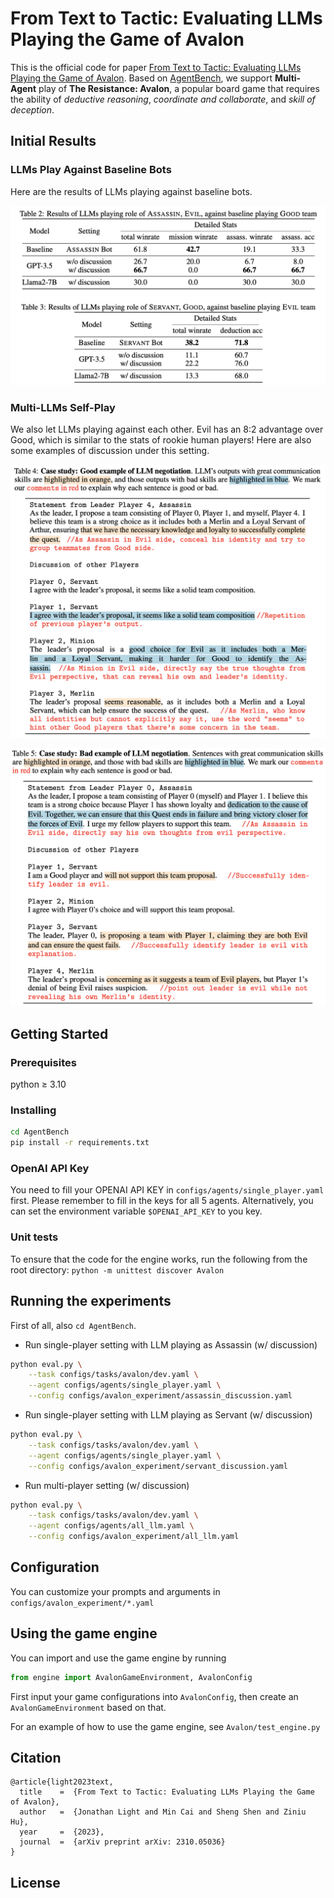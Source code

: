 # From Text to Tactic: Evaluating LLMs Playing the Game of Avalon

This is the official code for paper [From Text to Tactic: Evaluating LLMs Playing the Game of Avalon](https://browse.arxiv.org/pdf/2310.05036.pdf). Based on [AgentBench](https://github.com/THUDM/AgentBench), we support **Multi-Agent** play of **The Resistance: Avalon**, a popular board game that requires the ability of *deductive reasoning*, *coordinate and collaborate*, and *skill of deception*.

## Initial Results

### LLMs Play Against Baseline Bots

Here are the results of LLMs playing against baseline bots.

![](./assets/sinlge_results.png)


### Multi-LLMs Self-Play

We also let LLMs playing against each other. Evil has an 8:2 advantage over Good, which is similar to the stats of rookie human players! Here are also some examples of discussion under this setting.

![](./assets/discussion1.png)

![](./assets/discussion2.png)


## Getting Started

### Prerequisites

python $\ge$ 3.10

### Installing

```bash
cd AgentBench
pip install -r requirements.txt
```

### OpenAI API Key

You need to fill your OPENAI API KEY in `configs/agents/single_player.yaml` first. Please remember to fill in the keys for all 5 agents. Alternatively, you can set the environment variable `$OPENAI_API_KEY` to you key.

### Unit tests

To ensure that the code for the engine works, run the following from the root directory:
`python -m unittest discover Avalon`

## Running the experiments

First of all, also `cd AgentBench`.

- Run single-player setting with LLM playing as Assassin (w/ discussion)
```bash
python eval.py \
    --task configs/tasks/avalon/dev.yaml \
    --agent configs/agents/single_player.yaml \
    --config configs/avalon_experiment/assassin_discussion.yaml
```

- Run single-player setting with LLM playing as Servant (w/ discussion)
```bash
python eval.py \
    --task configs/tasks/avalon/dev.yaml \
    --agent configs/agents/single_player.yaml \
    --config configs/avalon_experiment/servant_discussion.yaml
```

- Run multi-player setting (w/ discussion)
```bash
python eval.py \
    --task configs/tasks/avalon/dev.yaml \
    --agent configs/agents/all_llm.yaml \
    --config configs/avalon_experiment/all_llm.yaml
```

## Configuration

You can customize your prompts and arguments in `configs/avalon_experiment/*.yaml`

## Using the game engine

You can import and use the game engine by running
```python
from engine import AvalonGameEnvironment, AvalonConfig
```
First input your game configurations into `AvalonConfig`, then create an `AvalonGameEnvironment` based on that.

For an example of how to use the game engine, see `Avalon/test_engine.py`

<!-- ## Authors -->

## Citation

```
@article{light2023text,
  title    =  {From Text to Tactic: Evaluating LLMs Playing the Game of Avalon}, 
  author   =  {Jonathan Light and Min Cai and Sheng Shen and Ziniu Hu},
  year     =  {2023},
  journal  =  {arXiv preprint arXiv: 2310.05036}
}
```

## License

